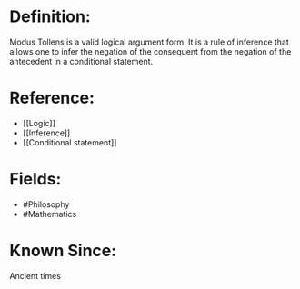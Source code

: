 

# Definition:
Modus Tollens is a valid logical argument form. It is a rule of inference that allows one to infer the negation of the consequent from the negation of the antecedent in a conditional statement.

# Reference:
- [[Logic]]
- [[Inference]]
- [[Conditional statement]]

# Fields: 
- #Philosophy
- #Mathematics

# Known Since:
Ancient times

